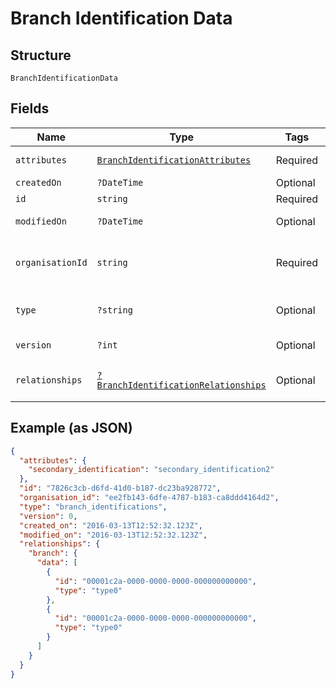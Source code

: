 
# Branch Identification Data

## Structure

`BranchIdentificationData`

## Fields

| Name | Type | Tags | Description | Getter | Setter |
|  --- | --- | --- | --- | --- | --- |
| `attributes` | [`BranchIdentificationAttributes`](../../doc/models/branch-identification-attributes.md) | Required | - | getAttributes(): BranchIdentificationAttributes | setAttributes(BranchIdentificationAttributes attributes): void |
| `createdOn` | `?DateTime` | Optional | - | getCreatedOn(): ?\DateTime | setCreatedOn(?\DateTime createdOn): void |
| `id` | `string` | Required | Unique resource ID | getId(): string | setId(string id): void |
| `modifiedOn` | `?DateTime` | Optional | - | getModifiedOn(): ?\DateTime | setModifiedOn(?\DateTime modifiedOn): void |
| `organisationId` | `string` | Required | Unique ID of the organisation this resource is created by | getOrganisationId(): string | setOrganisationId(string organisationId): void |
| `type` | `?string` | Optional | Type of this resource, always branch_identifications | getType(): ?string | setType(?string type): void |
| `version` | `?int` | Optional | Version number<br>**Constraints**: `>= 0` | getVersion(): ?int | setVersion(?int version): void |
| `relationships` | [`?BranchIdentificationRelationships`](../../doc/models/branch-identification-relationships.md) | Optional | - | getRelationships(): ?BranchIdentificationRelationships | setRelationships(?BranchIdentificationRelationships relationships): void |

## Example (as JSON)

```json
{
  "attributes": {
    "secondary_identification": "secondary_identification2"
  },
  "id": "7826c3cb-d6fd-41d0-b187-dc23ba928772",
  "organisation_id": "ee2fb143-6dfe-4787-b183-ca8ddd4164d2",
  "type": "branch_identifications",
  "version": 0,
  "created_on": "2016-03-13T12:52:32.123Z",
  "modified_on": "2016-03-13T12:52:32.123Z",
  "relationships": {
    "branch": {
      "data": [
        {
          "id": "00001c2a-0000-0000-0000-000000000000",
          "type": "type0"
        },
        {
          "id": "00001c2a-0000-0000-0000-000000000000",
          "type": "type0"
        }
      ]
    }
  }
}
```

